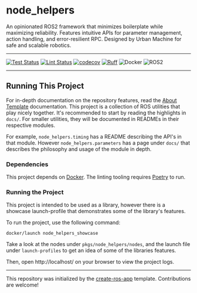 # node_helpers
An opinionated ROS2 framework that minimizes boilerplate while maximizing reliability. Features intuitive APIs for parameter management, action handling, and error-resilient RPC. Designed by Urban Machine for safe and scalable robotics.

---

[![Test Status](https://github.com/urbanmachine/node_helpers/workflows/Test/badge.svg)](https://github.com/urbanmachine/node_helpers/actions?query=workflow%3ATest)
[![Lint Status](https://github.com/urbanmachine/node_helpers/workflows/Lint/badge.svg)](https://github.com/urbanmachine/node_helpers/actions?query=workflow%3ALint)
[![codecov](https://codecov.io/gh/urbanmachine/node_helpers/branch/main/graph/badge.svg)](https://codecov.io/gh/urbanmachine/node_helpers)
[![Ruff](https://img.shields.io/endpoint?url=https://raw.githubusercontent.com/astral-sh/ruff/main/assets/badge/v2.json)](https://github.com/astral-sh/ruff)
![Docker](https://img.shields.io/badge/docker-%230db7ed.svg?logo=docker&logoColor=white)
![ROS2](https://img.shields.io/badge/ros-%230A0FF9.svg?logo=ros&logoColor=white)

---

## Running This Project

For in-depth documentation on the repository features, read the [About Template](docs/about_template.md) documentation.
This project is a collection of ROS utilities that play nicely together. It's 
recommended to start by reading the highlights in ``docs/``. For smaller utilities, they 
will be documented in READMEs in their respective modules. 

For example, ``node_helpers.timing`` has a README describing the API's in that module. 
However ``node_helpers.parameters`` has a page under ``docs/`` that describes the
philosophy and usage of the module in depth.

### Dependencies

This project depends on [Docker](https://docs.docker.com/get-docker/). The linting tooling requires [Poetry](https://python-poetry.org/docs/) to run.

### Running the Project

This project is intended to be used as a library, however there is a showcase 
launch-profile that demonstrates some of the library's features.

To run the project, use the following command:

```shell
docker/launch node_helpers_showcase
```

Take a look at the nodes under `pkgs/node_helpers/nodes`, and the launch file under
`launch-profiles` to get an idea of some of the libraries features.

Then, open http://localhost/ on your browser to view the project logs.



---
This repository was initialized by the [create-ros-app](https://github.com/UrbanMachine/create-ros-app) template. Contributions are welcome!
